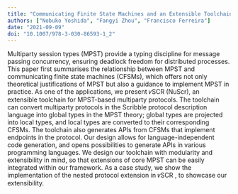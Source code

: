 ```yaml
---
title: "Communicating Finite State Machines and an Extensible Toolchain for Multiparty Session Types"
authors: ["Nobuko Yoshida", "Fangyi Zhou", "Francisco Ferreira"]
date: "2021-09-09"
doi: "10.1007/978-3-030-86593-1_2"
---
```


Multiparty session types (MPST) provide a typing discipline for message passing
concurrency, ensuring deadlock freedom for distributed processes. This paper
first summarises the relationship between MPST and communicating finite state
machines (CFSMs), which offers not only theoretical justifications of MPST but
also a guidance to implement MPST in practice. As one of the applications, we
present 𝜈SCR  (NuScr), an extensible toolchain for MPST-based multiparty
protocols. The toolchain can convert multiparty protocols in the Scribble
protocol description language into global types in the MPST theory; global
types are projected into local types, and local types are converted to their
corresponding CFSMs. The toolchain also generates APIs from CFSMs that
implement endpoints in the protocol. Our design allows for language-independent
code generation, and opens possibilities to generate APIs in various
programming languages. We design our toolchain with modularity and
extensibility in mind, so that extensions of core MPST can be easily integrated
within our framework. As a case study, we show the implementation of the nested
protocol extension in 𝜈SCR , to showcase our extensibility.
